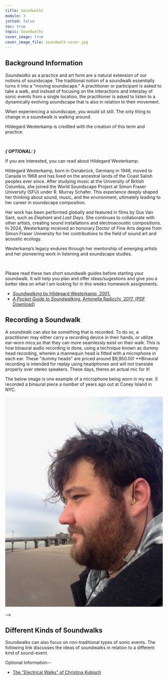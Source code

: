```yaml
---
title: Soundwalks
module: 3
jotted: false
toc: true
topic: Soundwalks
cover_image: true
cover_image_file: soundwalk-cover.jpg
---
```


## Background Information

_Soundwalks_ as a practice and art form are a natural extension of our notions of soundscape. The traditional notion of a soundwalk essentially turns it into a "moving soundscape." A practitioner or participant is asked to take a walk, and instead of focusing on the interactions and interplay of sonic events from a single location, the practitioner is asked to listen to a dynamically evolving soundscape that is also in relation to their movement.

When experiencing a soundscape, you would sit still. The only thing to change in a soundwalk is walking around.

Hildegard Westerkamp is credited with the creation of this term and practice.


<br />

**_{ OPTIONAL: }_**

If you are interested, you can read about Hildegard Westerkamp:


Hildegard Westerkamp, born in Osnabrück, Germany in 1946, moved to Canada in 1968 and has lived on the ancestral lands of the Coast Salish peoples ever since. After studying music at the University of British Columbia, she joined the World Soundscape Project at Simon Fraser University (SFU) under R. Murray Schafer. This experience deeply shaped her thinking about sound, music, and the environment, ultimately leading to her career in soundscape composition.

<!--

In 1978-79, Westerkamp produced and hosted the radio program *Soundwalking* on Vancouver Co-operative Radio, which was key to her work in acoustic ecology. Influenced by composers like John Cage and Pauline Oliveros, she explored soundscapes—both urban and natural—and incorporated voices, noise, and environmental sounds into her compositions.

Westerkamp taught at SFU until 1990, published numerous articles on acoustic ecology, and traveled internationally, giving lectures and workshops. In 1993, she helped found the World Forum for Acoustic Ecology and edited its journal *Soundscape* for over a decade.

-->
Her work has been performed globally and featured in films by Gus Van Sant, such as *Elephant* and *Last Days*. She continues to collaborate with other artists, creating sound installations and electroacoustic compositions. In 2024, Westerkamp received an honorary Doctor of Fine Arts degree from Simon Fraser University for her contributions to the field of sound art and acoustic ecology.

Westerkamp’s legacy endures through her mentorship of emerging artists and her pioneering work in listening and soundscape studies.


<br />
<!--

I would also like you to read the following writing about soundwalks by Westerkamp from one of her works _NADA_. In particular, I want you to pay attention to how she relates soundwalks to soundscape. Additionally, there is a list of tips for a soundwalk. Please take a soundwalk, and contemplate each of these tips individually while on your walk.

- [Sound Walk - Hildegard Westerkamp](https://www.hildegardwesterkamp.ca/sound/installations/Nada/soundwalk/)

<br />
kt
I would also like you to read the following two articles further discussing soundwalks.
-->

Please read these two short soundwalk guides before starting your soundwalk. It will help you plan and offer ideas/sugestions and give you a better idea on what I am looking for in this weeks homework assignments.

- [_Soundwalking_ by Hildegard Westerkamp, 2001.](https://www.hildegardwesterkamp.ca/writings/writingsby/?post_id=13&title=soundwalking)
- [_A Pocket Guide to Soundwalking_. Antonella Radicchi, 2017. (PDF Download)](https://github.com/Montana-Media-Arts/intro-to-sonic-arts/raw/master/resources/Radicchi_2017_A-Pocket-Guide.pdf)



## Recording a Soundwalk

A soundwalk can also be something that is recorded. To do so, a practitioner may either carry a recording device in their hands, or utilize ear-worn mics,so that they can more seamlessly exist on their walk. This is how binaural audio recording is done, using a technique known as dummy head recording, wherein a mannequin head is fitted with a microphone in each ear. These "dummy heads" are priced around $9,950.00! 
**Binaural recording is intended for replay using headphones and will not translate properly over stereo speakers. These days, theres an actual mic for it!
<!-- website is down , kt  [Coney Island in NYC](https://michaelmusick.com/coney-island-is-here/)) -->

The below image is one example of a microphone being worn in my ear. (I recorded a binaural piece a number of years ago out at Coney Island in NYC.

![Example of an in-ear microphone](../imgs/in-ear-mic.jpeg "Example of an in-ear microphone")

-->
## Different Kinds of Soundwalks

Soundwalks can also focus on non-traditional types of sonic events. The following link discusses the ideas of soundwalks in relation to a different kind of sound-event.

Optional Information--
- [The “Electrical Walks” of Christina Kubisch](https://christinakubisch.de/electrical-walks)


